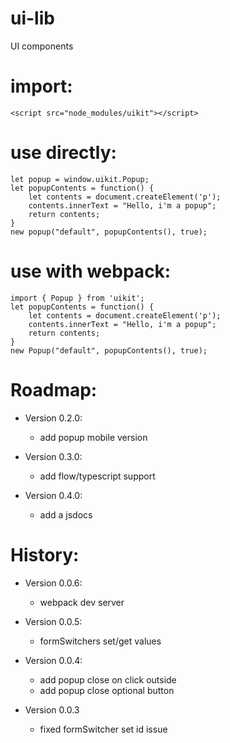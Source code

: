 # ui-lib
UI components

# import:
    <script src="node_modules/uikit"></script>
# use directly:
    let popup = window.uikit.Popup;
    let popupContents = function() {
        let contents = document.createElement('p');
        contents.innerText = "Hello, i'm a popup";
        return contents;
    }
    new popup("default", popupContents(), true);

# use with webpack:
    import { Popup } from 'uikit';
    let popupContents = function() {
        let contents = document.createElement('p');
        contents.innerText = "Hello, i'm a popup";
        return contents;
    }
    new Popup("default", popupContents(), true);

# Roadmap:

* Version 0.2.0:
    - add popup mobile version

* Version 0.3.0: 
    - add flow/typescript support
    
* Version 0.4.0: 
    - add a jsdocs

# History:
* Version 0.0.6:
    + webpack dev server

* Version 0.0.5:
    + formSwitchers set/get values

* Version 0.0.4:
    - add popup close on click outside
    - add popup close optional button
* Version 0.0.3
    - fixed formSwitcher set id issue

